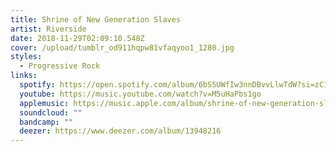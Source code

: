 ```yaml
---
title: Shrine of New Generation Slaves
artist: Riverside
date: 2018-11-29T02:09:10.548Z
cover: /upload/tumblr_od911hqpw81vfaqyoo1_1280.jpg
styles:
  - Progressive Rock
links:
  spotify: https://open.spotify.com/album/6bS5UWfIw3nnDBvvLlwTdW?si=zC1sWFR_SeWd_miM2goTFA
  youtube: https://music.youtube.com/watch?v=M5uHaPbs1go
  applemusic: https://music.apple.com/album/shrine-of-new-generation-slaves/1148788808
  soundcloud: ""
  bandcamp: ""
  deezer: https://www.deezer.com/album/13948216
---
```

